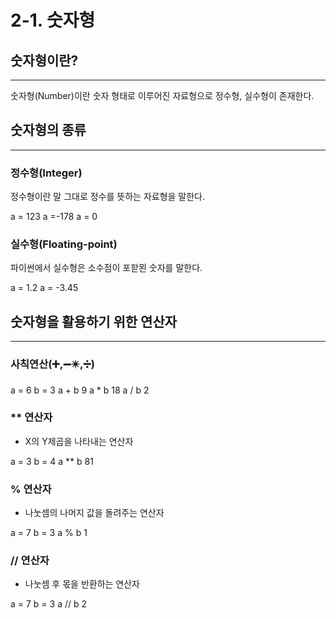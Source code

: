 # 2-1. 숫자형

## 숫자형이란?

---

숫자형(Number)이란 숫자 형태로 이루어진 자료형으로 정수형, 실수형이 존재한다.

## 숫자형의 종류

---

### 정수형(Integer)

정수형이란 말 그대로 정수를 뜻하는 자료형을 말한다.

a = 123
a =-178
a = 0

### 실수형(Floating-point)

파이썬에서 실수형은 소수점이 포핟묀 숫자를 말한다.

a = 1.2
a = -3.45

## 숫자형을 활용하기 위한 연산자

---

### 사칙연산(➕,➖✴️,➗)

a = 6
b = 3
a + b
9
a * b
18
a / b
2

### ** 연산자

- X의 Y제곱을 나타내는 연산자

a = 3
b = 4
a ** b
81

### % 연산자

- 나눗셈의 나머지 값을 돌려주는 연산자

a = 7
b = 3
a % b
1

### // 연산자

- 나눗셈 후 몫을 반환하는 연산자

a = 7
b = 3
a // b
2